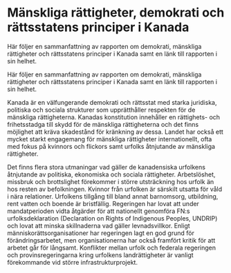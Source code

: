 # Mänskliga rättigheter, demokrati och rättsstatens principer i Kanada

Här följer en sammanfattning av rapporten om demokrati, mänskliga rättigheter och rättsstatens principer i Kanada samt en länk till rapporten i sin helhet.

Här följer en sammanfattning av rapporten om demokrati, mänskliga rättigheter och rättsstatens principer i Kanada samt en länk till rapporten i sin helhet.

Kanada är en välfungerande demokrati och rättsstat med starka juridiska, politiska och sociala strukturer som upprätthåller respekten för de mänskliga rättigheterna. Kanadas konstitution innehåller en rättighets- och frihetsstadga till skydd för de mänskliga rättigheterna och det finns möjlighet att kräva skadestånd för kränkning av dessa. Landet har också ett mycket starkt engagemang för mänskliga rättigheter internationellt, ofta med fokus på kvinnors och flickors samt urfolks åtnjutande av mänskliga rättigheter.

Det finns flera stora utmaningar vad gäller de kanadensiska urfolkens åtnjutande av politiska, ekonomiska och sociala rättigheter. Arbetslöshet, missbruk och brottslighet förekommer i större utsträckning hos urfolk än hos resten av befolkningen. Kvinnor från urfolken är särskilt utsatta för våld i nära relationer. Urfolkens tillgång till bland annat barnomsorg, utbildning, rent vatten och boende är bristfällig. Regeringen har lovat att under mandatperioden vidta åtgärder för att nationellt genomföra FN:s urfolksdeklaration (Declaration on Rights of Indigenous Peoples, UNDRIP) och lovat att minska skillnaderna vad gäller levnadsvillkor. Enligt människorättsorganisationer har regeringen lagt en god grund för förändringsarbetet, men organisationerna har också framfört kritik för att arbetet går för långsamt. Konflikter mellan urfolk och federala regeringen och provinsregeringarna kring urfolkens landrättigheter är vanligt förekommande vid större infrastrukturprojekt.
